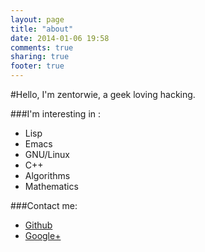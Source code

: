 ```yaml
---
layout: page
title: "about"
date: 2014-01-06 19:58
comments: true
sharing: true
footer: true
---
```


#Hello, I'm zentorwie, a geek loving hacking.

###I'm interesting in :

+   Lisp 
+   Emacs
+   GNU/Linux
+   C++
+   Algorithms
+   Mathematics

###Contact me:

*   [Github](https://github.com/zentorwie)
*   [Google+](https://plus.google.com/110290812483557318181/posts)
 
